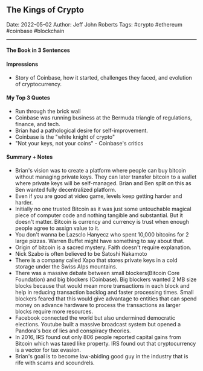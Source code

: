 
## The Kings of Crypto

Date: 2022-05-02
Author: Jeff John Roberts
Tags: #crypto #ethereum #coinbase #blockchain

---

#### The Book in 3 Sentences

#### Impressions

- Story of Coinbase, how it started, challenges they faced, and evolution of cryptocurrency. 

#### My Top 3 Quotes
- Run through the brick wall
- Coinbase was running business at the Bermuda triangle of regulations, finance, and tech.
- Brian had a pathological desire for self-improvement.
- Coinbase is the "white knight of crypto"
- "Not your keys, not your coins" - Coinbase's critics

#### Summary + Notes
- Brian's vision was to create a platform where people can buy bitcoin without managing private keys. They can later transfer bitcoin to a wallet where private keys will be  self-managed. Brian and Ben split on this as Ben wanted fully decentralized platform.
- Even if you are good at video game, levels keep getting harder and harder.
- Initially no one trusted Bitcoin as it was just some untouchable magical piece of computer code and nothing tangible and substantial. But it doesn't matter. Bitcoin is currency and currency is trust when enough people agree to assign value to it. 
- You don't wanna be Lazsclo Hanyecz who spent 10,000 bitcoins for 2 large pizzas. Warren Buffet might have something to say about that. 
- Origin of bitcoin is a sacred mystery. Faith doesn't require explanation.
- Nick Szabo is often believed to be Satoshi Nakamoto
- There is a company called Xapo that stores private keys in a cold storage under the Swiss Alps mountains.
- There was a massive debate between small blockers(Bitcoin Core Foundation) and big blockers (Coinbase). Big blockers wanted 2 MB size blocks because that would mean more transactions in each block and help in reducing transaction backlog and faster processing times. Small blockers feared that this would give advantage to entities that can spend money on advance hardware to process the transactions as larger blocks require more resources. 
- Facebook connected the world but also undermined democratic elections. Youtube built a massive broadcast system but opened a Pandora's box of lies and conspiracy theories.
- In 2016, IRS found out only 806 people reported capital gains from Bitcoin which was taxed like property. IRS found out that cryptocurrency is a vector for tax evasion.
- Brian's goal is to become law-abiding good guy in the industry that is rife with scams and scoundrels. 
